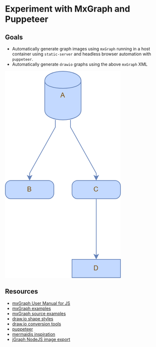 # Experiment with MxGraph and Puppeteer

## Goals

* Automatically generate graph images using `mxGraph` running in a host container using `static-server` and headless browser automation with `puppeteer`.
* Automatically generate `drawio` graphs using the above `mxGraph` XML

![Generated Graph](./graph.png)

## Resources

* [mxGraph User Manual for JS](https://jgraph.github.io/mxgraph/docs/manual.html)
* [mxGraph examples](https://jgraph.github.io/mxgraph/javascript/index.html)
* [mxGraph source examples](https://github.com/jgraph/mxgraph/tree/master/javascript/examples)
* [draw.io shape styles](https://about.draw.io/shape-styles/)
* [draw.io conversion tools](https://jgraph.github.io/drawio-tools/tools/convert.html)
* [puppeteer](https://pptr.dev/)
* [mermaidjs inspiration](https://mermaidjs.github.io/)
* [jGraph NodeJS image export](https://github.com/jgraph/draw-image-export2)
